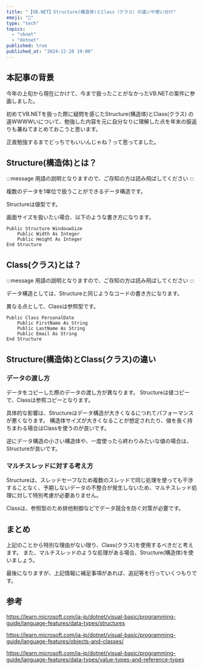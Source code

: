 ```yaml
---
title: "【VB.NET】Structure(構造体)とClass（クラス）の違いや使い分け"
emoji: "🤔"
type: "tech"
topics:
  - "vbnet"
  - "dotnet"
published: true
published_at: "2024-12-28 19:00"
---
```


## 本記事の背景
今年の上旬から現在にかけて、今まで扱ったことがなかったVB.NETの案件に参画しました。

初めてVB.NETを扱った際に疑問を感じたStructure(構造体)とClass(クラス) の違WWWWいについて、勉強した内容を元に自分なりに理解した点を年末の振返りも兼ねてまとめておこうと思います。

正直勉強するまでどっちでもいいんじゃね？って思ってました。

## Structure(構造体)とは？

:::message
用語の説明となりますので、ご存知の方は読み飛ばしてください
:::

複数のデータを1単位で扱うことができるデータ構造です。

Structureは値型です。

画面サイズを扱いたい場合、以下のような書き方になります。

```vbnet
Public Structure WindouwSize
    Public Width As Integer
    Public Height As Integer
End Structure
```

## Class(クラス)とは？

:::message
用語の説明となりますので、ご存知の方は読み飛ばしてください
:::

データ構造としては、Structureと同じようなコードの書き方になります。

異なる点として、Classは参照型です。

```vbnet
Public Class PersonalDate 
    Public FirstName As String
    Public LastName As String
    Public Email As String
End Structure
```
## Structure(構造体)とClass(クラス)の違い

### データの渡し方
データをコピーした際のデータの渡し方が異なります。
Structureは値コピーで、Classは参照コピーとなります。

具体的な影響は、Structureはデータ構造が大きくなるにつれてパフォーマンスが悪くなります。
構造体サイズが大きくなることが想定されたり、値を長く持ちまわる場合はClassを使うのが良いです。

逆にデータ構造の小さい構造体や、一度使ったら終わりみたいな値の場合は、Structureが良いです。

### マルチスレッドに対する考え方

Structureは、スレッドセーフなため複数のスレッドで同じ処理を使っても干渉することなく、予期しないデータの不整合が発生しないため、マルチスレッド処理に対して特別考慮が必要ありません。

Classは、参照型のため排他制御などでデータ競合を防ぐ対策が必要です。

## まとめ

上記のことから特別な理由がない限り、Class(クラス)を使用するべきだと考えます。
また、マルチスレッドのような処理がある場合、Structure(構造体)を使いましょう。

最後になりますが、上記情報に補足事項があれば、追記等を行っていくつもりです。

## 参考

https://learn.microsoft.com/ja-jp/dotnet/visual-basic/programming-guide/language-features/data-types/structures

https://learn.microsoft.com/ja-jp/dotnet/visual-basic/programming-guide/language-features/objects-and-classes/

https://learn.microsoft.com/ja-jp/dotnet/visual-basic/programming-guide/language-features/data-types/value-types-and-reference-types